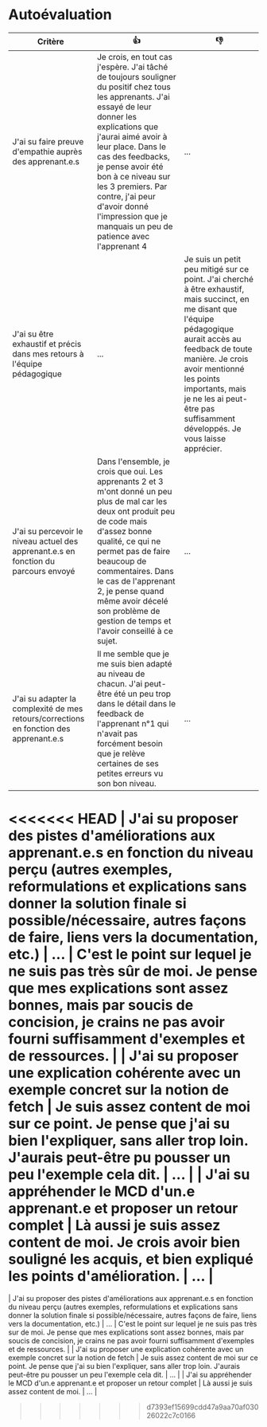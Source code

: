 # Autoévaluation

| Critère | 👍 | 👎 |
| ---------------- | ---------------- | ---------------- | 
| J'ai su faire preuve d'empathie auprès des apprenant.e.s | Je crois, en tout cas j'espère. J'ai tâché de toujours souligner du positif chez tous les apprenants. J'ai essayé de leur donner les explications que j'aurai aimé avoir à leur place. Dans le cas des feedbacks, je pense avoir été bon à ce niveau sur les 3 premiers. Par contre, j'ai peur d'avoir donné l'impression que je manquais un peu de patience avec l'apprenant 4 | ... |
| J'ai su être exhaustif et précis dans mes retours à l'équipe pédagogique | ... | Je suis un petit peu mitigé sur ce point. J'ai cherché à être exhaustif, mais succinct, en me disant que l'équipe pédagogique aurait accès au feedback de toute manière. Je crois avoir mentionné les points importants, mais je ne les ai peut-être pas suffisamment développés. Je vous laisse apprécier. |
| J'ai su percevoir le niveau actuel des apprenant.e.s en fonction du parcours envoyé | Dans l'ensemble, je crois que oui. Les apprenants 2 et 3 m'ont donné un peu plus de mal car les deux ont produit peu de code mais d'assez bonne qualité, ce qui ne permet pas de faire beaucoup de commentaires. Dans le cas de l'apprenant 2, je pense quand même avoir décelé son problème de gestion de temps et l'avoir conseillé à ce sujet. | ... |
| J'ai su adapter la complexité de mes retours/corrections en fonction des apprenant.e.s  | Il me semble que je me suis bien adapté au niveau de chacun. J'ai peut-être été un peu trop dans le détail dans le feedback de l'apprenant n°1 qui n'avait pas forcément besoin que je relève certaines de ses petites erreurs vu son bon niveau.  | ... |
<<<<<<< HEAD
| J'ai su proposer des pistes d'améliorations aux apprenant.e.s en fonction du niveau perçu (autres exemples, reformulations et explications sans donner la solution finale si possible/nécessaire, autres façons de faire, liens vers la documentation, etc.) | ... | C'est le point sur lequel je ne suis pas très sûr de moi. Je pense que mes explications sont assez bonnes, mais par soucis de concision, je crains ne pas avoir fourni suffisamment d'exemples et de ressources. |
| J'ai su proposer une explication cohérente avec un exemple concret sur la notion de fetch | Je suis assez content de moi sur ce point. Je pense que j'ai su bien l'expliquer, sans aller trop loin. J'aurais peut-être pu pousser un peu l'exemple cela dit. | ... |
| J'ai su appréhender le MCD d'un.e apprenant.e et proposer un retour complet | Là aussi je suis assez content de moi. Je crois avoir bien souligné les acquis, et bien expliqué les points d'amélioration. | ... |
=======
| J'ai su proposer des pistes d'améliorations aux apprenant.e.s en fonction du niveau perçu (autres exemples, reformulations et explications sans donner la solution finale si possible/nécessaire, autres façons de faire, liens vers la documentation, etc.) | ... | C'est le point sur lequel je ne suis pas très sur de moi. Je pense que mes explications sont assez bonnes, mais par soucis de concision, je crains ne pas avoir fourni suffisamment d'exemples et de ressources. |
| J'ai su proposer une explication cohérente avec un exemple concret sur la notion de fetch | Je suis assez content de moi sur ce point. Je pense que j'ai su bien l'expliquer, sans aller trop loin. J'aurais peut-être pu pousser un peu l'exemple cela dit. | ... |
| J'ai su appréhender le MCD d'un.e apprenant.e et proposer un retour complet | Là aussi je suis assez content de moi.  | ... |
>>>>>>> d7393ef15699cdd47a9aa70af03026022c7c0166
